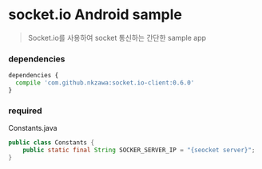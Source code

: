 # socket.io Android sample
> Socket.io를 사용하여 socket 통신하는 간단한 sample app

### dependencies
```python
dependencies {
  compile 'com.github.nkzawa:socket.io-client:0.6.0'
}
```

### required
Constants.java

```java
public class Constants {
    public static final String SOCKER_SERVER_IP = "{seocket server}";
}
```


